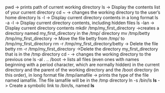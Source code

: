 pwd -> prints path of current working directory
ls -> Display the contents list of your current directory
cd ~ -> changes the working directory to the user’s home directory
ls -l -> Display current directory contents in a long format
ls -a -l -> Display current directory contents, including hidden files
ls -lan -> Display current directory contents 
mkdir /tmp/my_first_directory ->creates a directory named my_first_directory in the /tmp/ directory
mv /tmp/betty /tmp/my_first_directory -> Move the file betty from /tmp/ to /tmp/my_first_directory
rm -r /tmp/my_first_directory/betty -> Delete the file betty
rm -r /tmp/my_first_directory ->Delete the directory my_first_directory that is in the /tmp directory
cd - -> changes the working directory to the previous one
ls -al . .. /boot ->  lists all files (even ones with names beginning with a period character, which are normally hidden) in the current directory and the parent of the working directory and the /boot directory (in this order), in long format
file /tmp/iamafile -> prints the type of the file named iamafile. The file iamafile will be in the /tmp directory
ln -s /bin/ls __ls__ -> Create a symbolic link to /bin/ls, named __ls__
